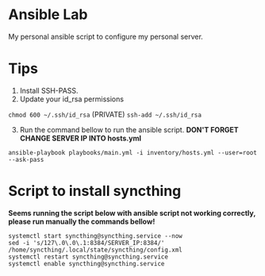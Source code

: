 # Ansible Lab
My personal ansible script to configure my personal server.

# Tips
1. Install SSH-PASS.
2. Update your id_rsa permissions

`chmod 600 ~/.ssh/id_rsa` (PRIVATE)
`ssh-add ~/.ssh/id_rsa`

3. Run the command bellow to run the ansible script. 
**DON'T FORGET CHANGE SERVER IP INTO hosts.yml**

`ansible-playbook playbooks/main.yml -i inventory/hosts.yml --user=root --ask-pass`



# Script to install syncthing
**Seems running the script below with ansible script not working correctly, please run manually the commands bellow!**

```
systemctl start syncthing@syncthing.service --now
sed -i 's/127\.0\.0\.1:8384/SERVER_IP:8384/' /home/syncthing/.local/state/syncthing/config.xml
systemctl restart syncthing@syncthing.service 
systemctl enable syncthing@syncthing.service 
```
